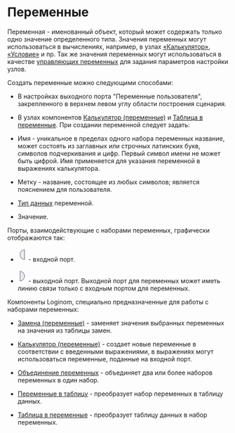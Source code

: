 # Переменные

Переменная - именованный объект, который может содержать только одно значение определенного типа. Значения переменных могут использоваться в вычислениях, например, в узлах [«Калькулятор»](../../app/processors/transformation/calc.md), [«Условие»](../../app/processors/control/condition.md) и пр. Так же значения переменных могут использоваться в качестве [управляющих переменных](../../app/glossary/variables/control_variables.md) для задания параметров настройки узлов.

Создать переменные можно следующими способами:

*  В настройках выходного порта "Переменные пользователя", закрепленного в верхнем левом углу области построения сценария.

*  В узлах компонентов [Калькулятор (переменные)](../../app/processors/variables/variables_calc.md) и [Таблица в переменные](../../app/processors/variables/table_variables.md).
При создании переменной следует задать:

*  Имя - уникальное в пределах одного набора переменных название, может состоять из заглавных или строчных латинских букв, символов подчеркивания и цифр. Первый символ имени не может быть цифрой. Имя применяется для указания переменной в выражениях калькулятора.

*  Метку - название, состоящее из любых символов; является пояснением для пользователя.

*  [Тип данных](../../app/glossary/datatypes.md) переменной.

*  Значение.

 Порты, взаимодействующие с наборами переменных, графически отображаются так:

*  ![](../../media/app/icons/ports/input_variable_inactive.svg) - входной порт.

*  ![](../../media/app/icons/ports/output_variable_inactive.svg) - выходной порт.
Выходной порт для переменных может иметь линию связи только с входным портом для переменных.

Компоненты Loginom, специально предназначенные для работы с наборами переменных:

*  [Замена (переменные)](../../app/processors/variables/variable_replace.md) - заменяет значения выбранных переменных на значения из таблицы замен.

*  [Калькулятор (переменные)](../../app/processors/variables/variables_calc.md) - создает новые переменные в соответствии с введенными выражениями, в выражениях могут использоваться переменные, поданные на входной порт.

*  [Объединение переменных](../../app/processors/variables/variables_union.md) - объединяет два или более наборов переменных в один набор.

*  [Переменные в таблицу](../../app/processors/variables/variables_table.md) - преобразует набор переменных в таблицу данных.

*  [Таблица в переменные](../../app/processors/variables/table_variables.md) - преобразует таблицу данных в набор переменных.



